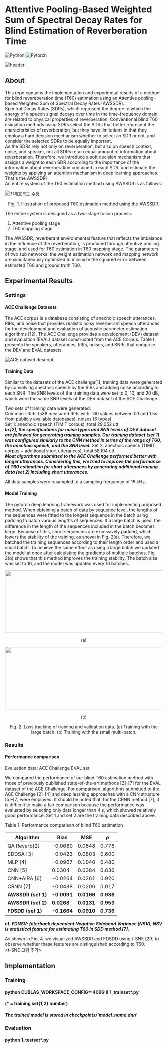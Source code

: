 # Attentive Pooling-Based Weighted Sum of Spectral Decay Rates for Blind Estimation of Reverberation Time 


![Python](https://img.shields.io/badge/Python-3776AB?style=flat-square&logo=Python&logoColor=yellow)
![Pytorch](https://img.shields.io/badge/Pytorch-EE4C2C?style=flat-square&logo=Pytorch&logoColor=black)


![header](https://capsule-render.vercel.app/api?type=Rect&color=auto&height=200&section=footer&text=Blind%20T60%20Estimation&fontSize=70&textBg=true)


## About
This repo contains the implementation and experimetal results of a method for blind revereberation time (T60) estimation using an Attentive pooling-based Weighted Sum of Spectral Decay Rates (AWSSDR). <br/>
Spectral Decay Rates (SDRs), which represent the degree to which the energy of a speech signal decays over time in the time–frequency domain, are related to physical properties of reverberation. Conventional blind T60 esimation methods using SDRs select the SDRs that better represent the characteristics of reverberation, but they have limitations in that they employ a hard decision mechanism whether to select an SDR or not, and consider the selected SDRs to be equally important.  <br/> 
As the SDRs rely not only on reverberation, but also on speech context, noise, and speaker, not all SDRs retain equal amount of information about reverberation. 
Therefore, we introduce a soft decision mechanism that assigns a weight to each SDR according to the importance of the information about reverberation contained in each SDR, and estimate the weights by applying an attention mechanism in deep learning approaches. That's the AWSSDR! <br/>
An entire system of the T60 estimation method using AWSSDR is as follows:

![전체흐름도 수정](https://user-images.githubusercontent.com/26379533/148723147-5a081897-b4a9-445b-bb01-f650f7240269.PNG)
<p align="center">Fig. 1. Illustration of proposed T60 estimation method using the AWSSDR.<p align="center">


The entire system is designed as a two-stage fusion process:
1. Attentive pooling stage 
2. T60 mapping stage

The AWSSDR, reverberant environmental feature that reflects the imbalance in the influence of the reverberation, is produced through attentive pooling stage, and used for T60 estimation in T60 mapping stage.
The parameters of two sub networks: the weight estimation network and mapping network are simultaneously optimized to minimize the squared error between estimated T60 and ground truth T60.

## Experimental Results

### Settings
#### ACE Challenge Datasets
The ACE corpus is a database consisting of anechoic speech utterances, RIRs, and noise that provides realistic noisy reverberant speech utterances for the development and evaluation of acoustic parameter estimation algorithms [12]. The ACE Challenge provides a development (DEV) dataset and evaluation (EVAL) dataset constructed from the ACE Corpus. Table I presents the speakers, utterances, RIRs, noises, and SNRs that comprise the DEV and EVAL datasets. 
  
  ![ACE dataset descript](https://user-images.githubusercontent.com/26379533/151104961-67d362b3-2978-4d54-9f5b-b01e412bedfa.PNG)

  
#### Training Data
Similar to the datasets of the ACE challenge[1], training data were generated by convolving anechoic speech by the RIRs and adding noise according to each SNR. The SNR levels of the training data were set to 0, 10, and 20 dB, which were the same SNR levels of the DEV dataset of the ACE Challenge. 

Two sets of training data were generated. <br/>
Common : RIRs (538 measured RIRs with T60 values between 0.1 and 1.5s from publicly available databases), noises (6 types) <br/>
Set 1: anechoic speech (TIMIT corpus), total 29,052 utt. <br/>
**_In [2], the specifications for noise types and SNR levels of DEV dataset are followed for generating training samples. Our training dataset (set 1) was configured similarly to the CNN method in terms of the range of T60, the anechoic speech, and the SNR level._**
Set 2: anechoic speech (TIMIT corpus + additional short utterances), total 58,104 utt. <br/>
**_Most algorithms submitted to the ACE Challenge performed better with longer utterances. Considering this, we tried to improve the performance of T60 estimation for short utterances by generating additional training data (set 2) including short utterances._**

All data samples were resampled to a sampling frequency of 16 kHz.
  
  

#### Model Training
The pytorch deep learning framework was used for implementing proposed method. When obtaining a batch of data by sequence level, the lengths of the sequences were fitted to the longest sequence in the batch using padding to batch various lengths of sequences. If a large batch is used, the difference in the length of the sequences included in the batch becomes large. Because of this, short sequences are excessively padded, which lowers the stability of the training, as shown in Fig. 2(a). Therefore, we batched the training sequences according to their length order and used a small batch. To achieve the same effect as using a large batch we updated the model at once after calculating the gradients of multiple batches. Fig. 2(b) shows that this method improves the training stability. The batch size was set to 16, and the model was updated every 16 batches.


<center><img src="https://user-images.githubusercontent.com/26379533/148746078-0feeb270-f866-47cc-ba34-9bc585dcb6fa.png" width="800" height="200"/></center>
<p align="center">(a)<p align="center">
  
<center><img src="https://user-images.githubusercontent.com/26379533/148746576-e2dccf24-32c2-486d-8685-9c31fea76feb.png" width="800" height="200"/></center>  
<p align="center">(b)<p align="center">
  
<p align="center">Fig. 2. Loss tracking of training and validation data. (a) Training with the large batch. (b) Training with the small multi-batch.<p align="center">


### Results
#### Performance comparison
Evaluation data: ACE Challenge EVAL set
  
We compared the performance of our blind T60 estimation method with those of previously published state-of-the-art methods [2]–[7] for the EVAL dataset of the ACE Challenge. For comparison, algorithms submitted to the ACE Challenge [2]-[4] and deep learning approaches with a CNN structure [5]–[7] were employed. It should be noted that, for the CRNN method [7], it is difficult to make a fair comparison because the performance was evaluated by selecting only data longer than 4 s, which showed relatively good performance. Set 1 and set 2 are the training data described above. 

<p align="left">Table 1. Performance comparison of blind T60 estimation<p align="left">

|Algorithm|Bias|MSE|*ρ*|
|---|---|---|---|
|QA Reverb[2]|-0.0680|0.0648|0.778|
|SDDSA [3]|-0.0423|0.0803|0.600|
|MLP [4]|-0.0967|0.1040|0.480|
|CNN [5]|0.0304|0.0384|0.836|
|CNN+AIRA [6]|-0.0264|0.0261|0.920|
|CRNN [7]|-0.0488|0.0206|0.917|
|**AWSSDR (set 1)**|**-0.0091**|**0.0166**|**0.936**|
|**AWSSDR (set 2)**|**0.0268**|**0.0131**|**0.953**|
|**FDSDD (set 1)**|**-0.1664**|**0.0910**|**0.736**|

**cf.** **_FDNSV: filterbank dependent Negative Sideband Variance (NSV), NSV is statistical feature for estimating T60 in SDD method [7]._**
  
As shown in Fig. 4. we visualized AWSSDR and FDSDD using t-SNE [29] to observe whether these features are distinguished according to T60.    
<t-SNE 그림 추가>

## Implementation

### Training
#### python CUBLAS_WORKSPACE_CONFIG=:4096:8 1_trainset*.py
#### (\* = training set{1,2} number)

##### The trained model is stored in checkpoints/'model_name.dnn'

### Evaluation
#### python 1_testset*.py



